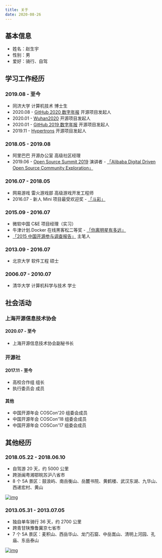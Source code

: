 ```yaml
---
title: 关于
date: 2020-08-26
---
```


## 基本信息

- 姓名：赵生宇
- 性别：男
- 爱好：骑行、自驾

## 学习工作经历

### 2019.08 - 至今

- 同济大学 计算机技术 博士生
- 2020.08 - [GitHub 2020 数字年报](https://github.com/X-lab2017/github-analysis-report-2020) 开源项目发起人
- 2020.01 - [Wuhan2020](https://github.com/wuhan2020) 开源项目发起人
- 2020.01 - [GitHub 2019 数字年报](https://github.com/X-lab2017/github-analysis-report-2019) 开源项目发起人
- 2019.11 - [Hypertrons](https://github.com/hypertrons/hypertrons) 开源项目发起人

### 2018.05 - 2019.08

- 阿里巴巴 开源办公室 高级社区经理
- 2019.06 - [Open Source Summit 2019](https://events19.lfasiallc.com/events/kubecon-cloudnativecon-china-2019/) 演讲者 - [「Alibaba Digital Driven Open Source Community Exploration」](https://www.youtube.com/watch?v=64RiOyQf_kU)

### 2016.07 - 2018.05

- 网易游戏 雷火游戏部 高级游戏开发工程师
- 2016.07 - 新人 Mini 项目最受欢迎奖 - [「斗彩」](https://v.youku.com/v_show/id_XMTY4MTQ2Mjg5Mg==.html)

### 2015.09 - 2016.07

- 微软中国 C&E 项目经理（实习）
- 牛津计划.Docker 在线黑客松二等奖 - [「你离明星有多远」](https://v.youku.com/v_show/id_XMTQwNjMzOTcyOA==.html)
- [「2015 中国开源参与调查报告」](https://github.com/kaiyuanshe/2015-China-Open-Source-Participation-Survey-Report/blob/master/report/2015%E4%B8%AD%E5%9B%BD%E5%BC%80%E6%BA%90%E5%8F%82%E4%B8%8E%E8%B0%83%E6%9F%A5%E6%8A%A5%E5%91%8A.pdf) 主笔人

### 2013.09 - 2016.07

- 北京大学 软件工程 硕士

### 2006.07 - 2010.07

- 清华大学 计算机科学与技术 学士

## 社会活动

### 上海开源信息技术协会

#### 2020.07 - 至今

- 上海开源信息技术协会副秘书长

### 开源社

#### 2017.11 - 至今

- 高校合作组 组长
- 执行委员会 成员

#### 其他

- 中国开源年会 COSCon'20 组委会成员
- 中国开源年会 COSCon'18 组委会成员
- 中国开源年会 COSCon'17 组委会成员

## 其他经历

### 2018.05.22 - 2018.06.10

- 自驾游 20 天，约 5000 公里
- 跨浙闽粤湘鄂皖苏沪八省市
- 8 个 5A 景区：鼓浪屿、南岳衡山、岳麓书院、黄鹤楼、武汉东湖、九华山、西递宏村、黄山

[![img](http://frank-cdn.opensource-service.com/image/2018-car-route.jpeg?imageMogr2/thumbnail/x400)](http://frank-cdn.opensource-service.com/image/2018-car-route.jpeg)

### 2013.05.31 - 2013.07.05

- 独自单车骑行 36 天，约 2700 公里
- 跨青甘陕豫鲁冀京七省市
- 7 个 5A 景区：麦积山、西岳华山、龙门石窟、中岳嵩山、清明上河园、孔庙、东岳泰山

[![img](http://frank-cdn.opensource-service.com/image/2013-bike-route.jpeg?imageMogr2/thumbnail/x400)](http://frank-cdn.opensource-service.com/image/2013-bike-route.jpeg)
